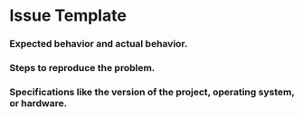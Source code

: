 # Issue Template

### Expected behavior and actual behavior.


### Steps to reproduce the problem.


### Specifications like the version of the project, operating system, or hardware.
